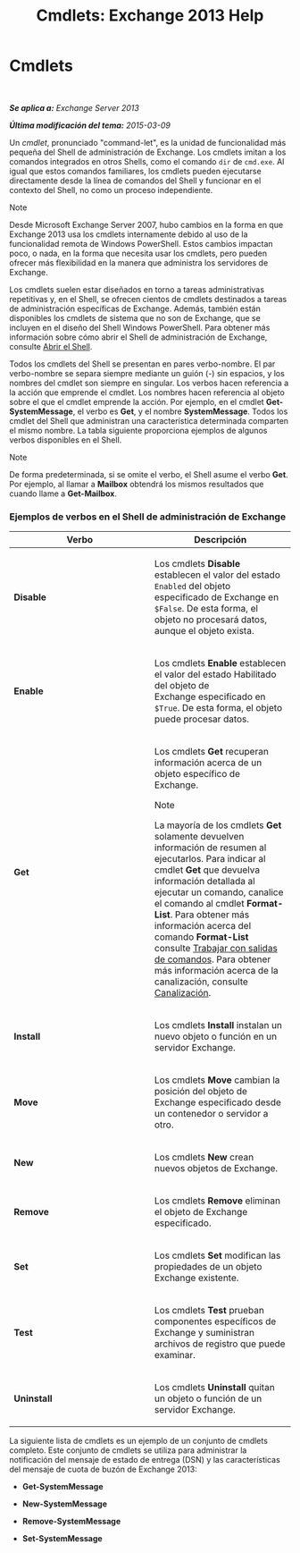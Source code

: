 ﻿---
title: 'Cmdlets: Exchange 2013 Help'
TOCTitle: Cmdlets
ms:assetid: 1d741dea-1eb8-4909-850f-63d4efaa1a32
ms:mtpsurl: https://technet.microsoft.com/es-es/library/Aa996589(v=EXCHG.150)
ms:contentKeyID: 49116075
ms.date: 05/22/2018
mtps_version: v=EXCHG.150
ms.translationtype: MT
---

# Cmdlets

 

_**Se aplica a:** Exchange Server 2013_

_**Última modificación del tema:** 2015-03-09_

Un *cmdlet*, pronunciado "command-let", es la unidad de funcionalidad más pequeña del Shell de administración de Exchange. Los cmdlets imitan a los comandos integrados en otros Shells, como el comando `dir` de `cmd.exe`. Al igual que estos comandos familiares, los cmdlets pueden ejecutarse directamente desde la línea de comandos del Shell y funcionar en el contexto del Shell, no como un proceso independiente.


> [!NOTE]
> Desde Microsoft Exchange Server 2007, hubo cambios en la forma en que Exchange&nbsp;2013 usa los cmdlets internamente debido al uso de la funcionalidad remota de Windows PowerShell. Estos cambios impactan poco, o nada, en la forma que necesita usar los cmdlets, pero pueden ofrecer más flexibilidad en la manera que administra los servidores de Exchange.



Los cmdlets suelen estar diseñados en torno a tareas administrativas repetitivas y, en el Shell, se ofrecen cientos de cmdlets destinados a tareas de administración específicas de Exchange. Además, también están disponibles los cmdlets de sistema que no son de Exchange, que se incluyen en el diseño del Shell Windows PowerShell. Para obtener más información sobre cómo abrir el Shell de administración de Exchange, consulte [Abrir el Shell](https://technet.microsoft.com/es-es/library/dd638134\(v=exchg.150\)).

Todos los cmdlets del Shell se presentan en pares verbo-nombre. El par verbo-nombre se separa siempre mediante un guión (-) sin espacios, y los nombres del cmdlet son siempre en singular. Los verbos hacen referencia a la acción que emprende el cmdlet. Los nombres hacen referencia al objeto sobre el que el cmdlet emprende la acción. Por ejemplo, en el cmdlet **Get-SystemMessage**, el verbo es **Get**, y el nombre **SystemMessage**. Todos los cmdlet del Shell que administran una característica determinada comparten el mismo nombre. La tabla siguiente proporciona ejemplos de algunos verbos disponibles en el Shell.


> [!NOTE]
> De forma predeterminada, si se omite el verbo, el Shell&nbsp;asume el verbo <STRONG>Get</STRONG>. Por ejemplo, al llamar a <STRONG>Mailbox</STRONG> obtendrá los mismos resultados que cuando llame a <STRONG>Get-Mailbox</STRONG>.



### Ejemplos de verbos en el Shell de administración de Exchange

<table>
<colgroup>
<col style="width: 50%" />
<col style="width: 50%" />
</colgroup>
<thead>
<tr class="header">
<th>Verbo</th>
<th>Descripción</th>
</tr>
</thead>
<tbody>
<tr class="odd">
<td><p><strong>Disable</strong></p></td>
<td><p>Los cmdlets <strong>Disable</strong> establecen el valor del estado <code>Enabled</code> del objeto especificado de Exchange en <code>$False</code>. De esta forma, el objeto no procesará datos, aunque el objeto exista.</p></td>
</tr>
<tr class="even">
<td><p><strong>Enable</strong></p></td>
<td><p>Los cmdlets <strong>Enable</strong> establecen el valor del estado Habilitado del objeto de Exchange especificado en <code>$True</code>. De esta forma, el objeto puede procesar datos.</p></td>
</tr>
<tr class="odd">
<td><p><strong>Get</strong></p></td>
<td><p>Los cmdlets <strong>Get</strong> recuperan información acerca de un objeto específico de Exchange.</p>

> [!NOTE]
> La mayoría de los cmdlets <STRONG>Get</STRONG> solamente devuelven información de resumen al ejecutarlos. Para indicar al cmdlet <STRONG>Get</STRONG> que devuelva información detallada al ejecutar un comando, canalice el comando al cmdlet <STRONG>Format-List</STRONG>. Para obtener más información acerca del comando <STRONG>Format-List</STRONG> consulte <A href="working-with-command-output-exchange-2013-help.md">Trabajar con salidas de comandos</A>. Para obtener más información acerca de la canalización, consulte <A href="https://technet.microsoft.com/es-es/library/aa998260(v=exchg.150)">Canalización</A>.


</td>
</tr>
<tr class="even">
<td><p><strong>Install</strong></p></td>
<td><p>Los cmdlets <strong>Install</strong> instalan un nuevo objeto o función en un servidor Exchange.</p></td>
</tr>
<tr class="odd">
<td><p><strong>Move</strong></p></td>
<td><p>Los cmdlets <strong>Move</strong> cambian la posición del objeto de Exchange especificado desde un contenedor o servidor a otro.</p></td>
</tr>
<tr class="even">
<td><p><strong>New</strong></p></td>
<td><p>Los cmdlets <strong>New</strong> crean nuevos objetos de Exchange.</p></td>
</tr>
<tr class="odd">
<td><p><strong>Remove</strong></p></td>
<td><p>Los cmdlets <strong>Remove</strong> eliminan el objeto de Exchange especificado.</p></td>
</tr>
<tr class="even">
<td><p><strong>Set</strong></p></td>
<td><p>Los cmdlets <strong>Set</strong> modifican las propiedades de un objeto Exchange existente.</p></td>
</tr>
<tr class="odd">
<td><p><strong>Test</strong></p></td>
<td><p>Los cmdlets <strong>Test</strong> prueban componentes específicos de Exchange y suministran archivos de registro que puede examinar.</p></td>
</tr>
<tr class="even">
<td><p><strong>Uninstall</strong></p></td>
<td><p>Los cmdlets <strong>Uninstall</strong> quitan un objeto o función de un servidor Exchange.</p></td>
</tr>
</tbody>
</table>


La siguiente lista de cmdlets es un ejemplo de un conjunto de cmdlets completo. Este conjunto de cmdlets se utiliza para administrar la notificación del mensaje de estado de entrega (DSN) y las características del mensaje de cuota de buzón de Exchange 2013:

  - **Get-SystemMessage**

  - **New-SystemMessage**

  - **Remove-SystemMessage**

  - **Set-SystemMessage**

